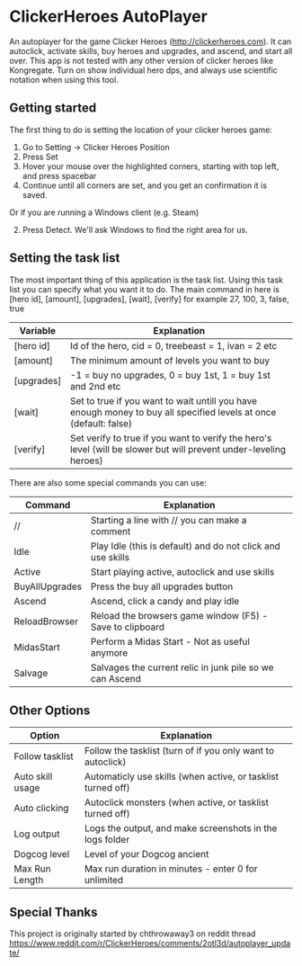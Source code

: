 # ClickerHeroes AutoPlayer
An autoplayer for the game Clicker Heroes (http://clickerheroes.com). It can autoclick, activate skills, buy heroes and upgrades, and ascend, and start all over.
This app is not tested with any other version of clicker heroes like Kongregate. Turn on show individual hero dps, and always use scientific notation when using this tool.

## Getting started
The first thing to do is setting the location of your clicker heroes game:

1. Go to Setting -> Clicker Heroes Position
2. Press Set
3. Hover your mouse over the highlighted corners, starting with top left, and press spacebar
4. Continue until all corners are set, and you get an confirmation it is saved.

Or if you are running a Windows client (e.g. Steam)

2. Press Detect. We'll ask Windows to find the right area for us.

## Setting the task list
The most important thing of this application is the task list. Using this task list you can specify what you want it to do.
The main command in here is [hero id], [amount], [upgrades], [wait], [verify] for example 27, 100, 3, false, true

| Variable  | Explanation                                                                                                       |
| --------- | ----------------------------------------------------------------------------------------------------------------- |
|[hero id]  | Id of the hero, cid = 0, treebeast = 1, ivan = 2 etc                                                              |
|[amount]   | The minimum amount of levels you want to buy                                                                      |
|[upgrades] | -1 = buy no upgrades, 0 = buy 1st, 1 = buy 1st and 2nd etc                                                        |
|[wait]     | Set to true if you want to wait untill you have enough money to buy all specified levels at once (default: false) |
|[verify]   | Set verify to true if you want to verify the hero's level (will be slower but will prevent under-leveling heroes) |

There are also some special commands you can use:

| Command       | Explanation                                                 |
| ------------- | ----------------------------------------------------------- |
|//             | Starting a line with // you can make a comment              |
|Idle           | Play Idle (this is default) and do not click and use skills |
|Active         | Start playing active, autoclick and use skills              |
|BuyAllUpgrades | Press the buy all upgrades button                           |
|Ascend         | Ascend, click a candy and play idle                         |
|ReloadBrowser  | Reload the browsers game window (F5) - Save to clipboard    |
|MidasStart		| Perform a Midas Start - Not as useful anymore				  |
|Salvage		| Salvages the current relic in junk pile so we can Ascend    |

## Other Options
| Option          | Explanation                                                  |
| --------------- | ------------------------------------------------------------ |
|Follow tasklist  | Follow the tasklist (turn of if you only want to autoclick)  |
|Auto skill usage | Automaticly use skills (when active, or tasklist turned off) |
|Auto clicking    | Autoclick monsters (when active, or tasklist turned off)     |
|Log output       | Logs the output, and make screenshots in the logs folder     |
|Dogcog level     | Level of your Dogcog ancient                                 |
|Max Run Length	  | Max run duration in minutes - enter 0 for unlimited			 |

## Special Thanks
This project is originally started by chthrowaway3 on reddit thread https://www.reddit.com/r/ClickerHeroes/comments/2otl3d/autoplayer_update/
